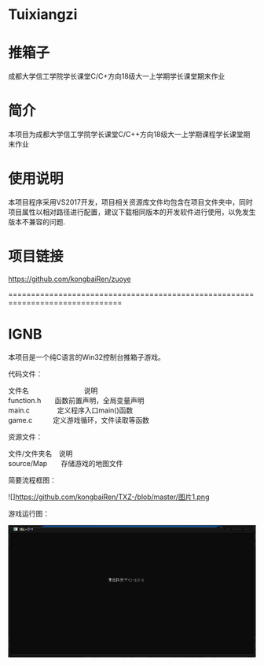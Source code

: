 # Tuixiangzi
推箱子
=
成都大学信工学院学长课堂C/C+方向18级大一上学期学长课堂期末作业

简介
=
本项目为成都大学信工学院学长课堂C/C++方向18级大一上学期课程学长课堂期末作业

使用说明
=
本项目程序采用VS2017开发，项目相关资源库文件均包含在项目文件夹中，同时项目属性以相对路径进行配置，建议下载相同版本的开发软件进行使用，以免发生版本不兼容的问题.

项目链接
=
https://github.com/kongbaiRen/zuoye

===============================================================================

IGNB
=
本项目是一个纯C语言的Win32控制台推箱子游戏。

代码文件：

文件名　　　　　　　　说明<br>
function.h　　函数前置声明，全局变量声明<br>
main.c　　　　定义程序入口main()函数<br>
game.c　　　定义游戏循环，文件读取等函数<br>

资源文件：<br>

文件/文件夹名　说明<br>
source/Map　　存储游戏的地图文件<br>

简要流程框图：


![]https://github.com/kongbaiRen/TXZ-/blob/master/图片1.png


游戏运行图：


![](https://github.com/kongbaiRen/TXZ-/blob/master/QQ图片20181208100622.png)


